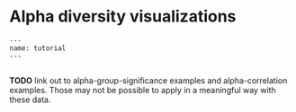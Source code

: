 # Alpha diversity visualizations

```{usage-scope}
---
name: tutorial
---
```

```{usage-selector}
```

**TODO** link out to alpha-group-significance examples and alpha-correlation 
examples. Those may not be possible to apply in a meaningful way with these 
data.